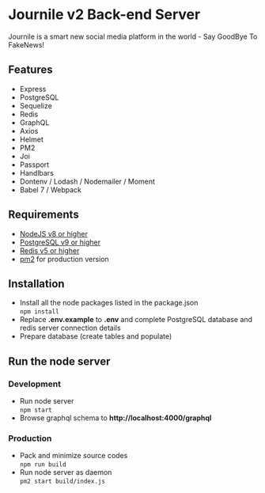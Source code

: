 # Journile v2 Back-end Server
Journile is a smart new social media platform in the world - Say GoodBye To FakeNews!


## Features

- Express
- PostgreSQL
- Sequelize
- Redis
- GraphQL
- Axios
- Helmet
- PM2
- Joi
- Passport
- Handlbars
- Dontenv / Lodash / Nodemailer / Moment
- Babel 7 / Webpack

## Requirements
- [NodeJS v8 or higher](https://nodejs.org/en/)
- [PostgreSQL v9 or higher](https://www.postgresql.org/)
- [Redis v5 or higher](https://redis.io/)
- [pm2](http://pm2.keymetrics.io/) for production version

## Installation

- Install all the node packages listed in the package.json  
  `npm install`
- Replace **.env.example** to **.env** and complete PostgreSQL database and redis server connection details
- Prepare database (create tables and populate)

## Run the node server
### Development
- Run node server  
  `npm start`
- Browse graphql schema to **http://localhost:4000/graphql**

### Production
- Pack and minimize source codes  
  `npm run build`
- Run node server as daemon  
  `pm2 start build/index.js`
